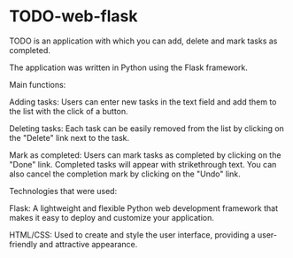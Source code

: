 # TODO-web-flask
TODO is an application with which you can add, delete and mark tasks as completed.

The application was written in Python using the Flask framework. 

Main functions:

  Adding tasks: Users can enter new tasks in the text field and add them to the list with the click of a button.
  
  Deleting tasks: Each task can be easily removed from the list by clicking on the "Delete" link next to the task.
  
  Mark as completed: Users can mark tasks as completed by clicking on the "Done" link. Completed tasks will appear with strikethrough text. You can also 
  cancel the completion mark by clicking on the "Undo" link.
  
Technologies that were used:

  Flask: A lightweight and flexible Python web development framework that makes it easy to deploy and customize your application.
  
  HTML/CSS: Used to create and style the user interface, providing a user-friendly and attractive appearance.
